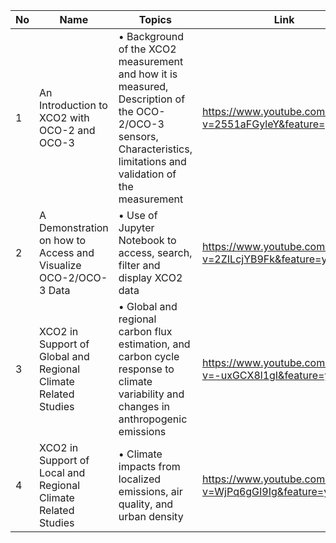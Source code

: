 | No | Name | Topics | Link |
|-|-|-|-|
|1| An Introduction to XCO2 with OCO-2 and OCO-3 | • Background of the XCO2 measurement and how it is measured, Description of the OCO-2/OCO-3 sensors, Characteristics, limitations and validation of the measurement | https://www.youtube.com/watch?v=2551aFGyleY&feature=youtu.be | 
|2| A Demonstration on how to Access and Visualize OCO-2/OCO-3 Data | • Use of Jupyter Notebook to access, search, filter and display XCO2 data | https://www.youtube.com/watch?v=2ZILcjYB9Fk&feature=youtu.be |
|3| XCO2 in Support of Global and Regional Climate Related Studies | • Global and regional carbon flux estimation, and carbon cycle response to climate variability and changes in anthropogenic emissions | https://www.youtube.com/watch?v=-uxGCX8l1gI&feature=youtu.be |
|4| XCO2 in Support of Local and Regional Climate Related Studies | • Climate impacts from localized emissions, air quality, and urban density | https://www.youtube.com/watch?v=WjPq6gGI9Ig&feature=youtu.be |


 
 
